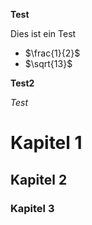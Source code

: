 **Test**

Dies ist ein Test

- $\frac{1}{2}$
- $\sqrt{13}$

**Test2**

*Test* 

# Kapitel 1

## Kapitel 2

### Kapitel 3